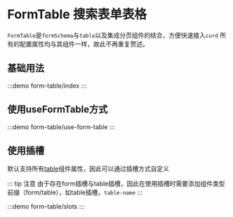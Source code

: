 # FormTable 搜索表单表格
`FormTable`是`formSchema`与`table`以及集成分页组件的结合，方便快速接入`curd`
所有的配置属性均与其组件一样，故此不再重复赘述。
## 基础用法
:::demo
form-table/index
:::

## 使用useFormTable方式
:::demo
form-table/use-form-table
:::

## 使用插槽
默认支持所有[table](/components/senior/table)组件属性，因此可以通过插槽方式自定义

::: tip 注意
由于存在form插槽与table插槽，因此在使用插槽时需要添加组件类型前缀（form/table），如table插槽，`table-name` 
:::

:::demo
form-table/slots
:::
